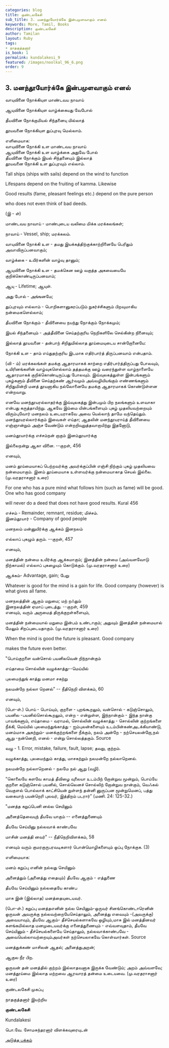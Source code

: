 ```yaml
---
categories: blog
title: குண்டலகேசி
sub_title: 3. மனந்தூயோர்க்கே இன்பமுளவாகும் எனல்
keywords: More, Tamil, Books
description: குண்டலகேசி
author: Tamilan
layout: Ruby
tags:
- நாதகுத்தனார்
is_book: 1
permalink: kundalakesi_9
featured: /images/noolkal_96_6.png
order: 9
---
```

## 3. மனந்தூயோர்க்கே இன்பமுளவாகும் எனல்

வாயுவினை நோக்கியுள மாண்டவய நாவாய்

ஆயுவினை நோக்கியுள வாழ்க்கையது வேபோல்

தீயவினை நோக்குமியல் சிந்தனையு மில்லாத்

தூயவனை நோக்கியுள துப்புரவு மெல்லாம்.

எளிமையாக:  
வாயுவினை நோக்கி உள மாண்டவய நாவாய்  
ஆயுவினை நோக்கி உள வாழ்க்கை அதுவே போல்  
தீயவினை நோக்கும் இயல் சிந்தனையும் இல்லாத்  
தூயவனை நோக்கி உள துப்புரவும் எல்லாம்.

Tall ships (ships with sails) depend on the wind to function

Lifespans depend on the fruiting of kamma. Likewise

Good results (fame, pleasant feelings etc.) depend on the pure person

who does not even think of bad deeds.

(இ - ள்)

மாண்டவய நாவாய் - மாண்புடைய வலிமை மிக்க மரக்கலங்கள்;

நாவாய் - Vessel, ship; மரக்கலம்.

வாயுவினை நோக்கி உள - தமது இயக்கத்திற்குக்காற்றினையே பெரிதும் அவாவிருப்பனவாகும்;

வாழ்க்கை - உயி்ர்களின் வாழ்வு தானும்;

ஆயுவினை நோக்கி உள - தமக்கென ஊழ் வகுத்த அகவையையே குறிக்கொண்டிருப்பனவாம்;

ஆயு - Lifetime; ஆயுள்.

அது போல் - அங்ஙனமே;

துப்புரவும் எல்லாம் - பொறிகளானுகரப்படும் நுகர்ச்சிகளும் பிறவுமாகிய நன்மைகளெல்லாம்;

தீயவினை நோக்கும் - தீவினையை நயந்து நோக்கும் நோக்கமும்;

இயல் சிந்தனையும் - அத்தீவினை செய்தற்குரிய நெறிகளிலே செல்கின்ற நினைவும்;

இல்லாத் தூயவனை - தன்பாற் சிறிதுமில்லாத தூய்மையுடைய சான்றோனையே:

நோக்கி உள - தாம் எய்துதற்குரிய இடமாக எதிர்பார்த் திருப்பனவாம் என்பதாம்.

(வி - ம்) மரக்கலங்கள் தமக்கு ஆதாரமாகக் காற்றை எதிர்பார்த்திருப்பது போலவும், உயிரினங்களின் வாழ்வுகளெல்லாம் தத்தமக்கு ஊழ் வரைந்துள்ள வாழ்நாளையே ஆதாரமாகக் குறிக்கொண்டிருப்பது போலவும். இவ்வுலகத்துள்ள இன்பங்களும் புகழ்களும் தீவினை செய்தற்கண் ஆர்வமும் அவ்வழியியங்கும் எண்ணங்களும் சிறிதுமின்றி மனத் தூயனாகிய நல்லோனையே தமக்கு ஆதாரமாகக் கொண்டுள்ளன என்றவாறு.

எனவே மனந்தூயரல்லாதர்க்கு இவ்வுலகத்து இன்பமும் பிற நலங்களும் உளவாகா என்பது கருத்தாயிற்று. ஆகவே இம்மை யின்பங்களையும் புகழ் முதலியவற்றையும் விரும்புவோர் மனநலம் உடையராகவே அவை யெல்லாந் தாமே வந்தெய்தும். மனந்தூயரல்லார்க்கும் இவைகள் எய்தா; ஆதலின் மனந்தூயராய்த் தீவினையை எஞ்ஞான்றும் அஞ்ச வேண்டும் என்றறிவுறுத்தவாறாயிற்று இதனோடு,

மனம்தூயார்க்கு எச்சம்நன் றாகும் இனம்தூயார்க்கு

இல்லைநன்று ஆகா வினை. --குறள், 456

எனவும்,

மனம் தூய்மையாகப் பெற்றவர்க்கு அவர்க்குப்பின் எஞ்சி நிற்கும் புகழ் முதலியவை நன்மையாகும். இனம் தூய்மையாக உள்ளவர்க்கு நன்மையாகாத செயல் இல்லை. (மு.வரதராசனார் உரை)

For one who has a pure mind what follows him (such as fame) will be good. One who has good company

will never do a deed that does not have good results. Kural 456

எச்சம் - Remainder, remnant, residue; மிச்சம்.  
இனம்தூயார் - Company of good people

மனநலம் மன்னுயிர்க்கு ஆக்கம் இனநலம்

எல்லாப் புகழும் தரும். --குறள், 457

எனவும்,

மனத்தின் நன்மை உயிர்க்கு ஆக்கமாகும்; இனத்தின் நன்மை (அவ்வளவோடு நிற்காமல்) எல்லாப் புகழையும் கொடுக்கும். (மு.வரதராசனார் உரை)

ஆக்கம்- Advantage, gain; பேறு

Whatever is good for the mind is a gain for life. Good company (however) is what gives all fame.

மனநலத்தின் ஆகும் மறுமை; மற் றஃதும்  
இனநலத்தின் ஏமாப் புடைத்து. --குறள், 459  
எனவும், வரும் அருமைத் திருக்குறள்களையும்,

மனத்தின் நன்மையால் மறுமை இன்பம் உண்டாகும்; அதுவும் இனத்தின் நன்மையால் மேலும் சிறப்புடையதாகும். (மு.வரதராசனார் உரை)

When the mind is good the future is pleasant. Good company

makes the future even better.

"பொய்குறளை வன்சொல் பயனிலவென் றிந்நான்கும்

எய்தாமை சொல்லின் வழுக்காத்து--மெய்யில்

புலமைந்துங் காத்து மனமா சகற்று

நலமன்றே நல்லா றெனல்" -- நீதிநெறி விளக்கம், 60

எனவும்,

(பொ-ள்.) பொய் - பொய்யும், குறளை - புறங்கூறலும், வன்சொல் - கடுஞ்சொலும், பயனில -பயனில்சொல்கூறலும், என்ற - என்றுள்ள, இந்நான்கும் - இந்த நான்கு பாவங்களும், எய்தாமை - வராமல், சொல்லின் வழுக்காத்து - சொல்லின் குற்றங்களை நீக்கி, மெய்யில் புலமைந்துங்காத்து - ஐம்புலன்களையும் உடம்பின்கண்அடக்கியாண்டு, மனம்மாசு அகற்றும்- மனக்குற்றங்களை நீக்கும், நலம் அன்றே - நற்செயலன்றோ,நல் ஆறு -நன்னெறி, எனல் - என்று சொல்லத்தகும். Source

வழு - 1. Error, mistake, failure, fault, lapse; தவறு, குற்றம்.

வழுக்காத்து, புலமைந்தும் காத்து, மாசகற்றும் நலமன்றே நல்லாறெனல்.

நலமன்றே நல்லாறெனல் - நலமே நல் ஆறு (வழி).

“கொலையே களவே காமத் தீவிழை வுலையா உடம்பிற் றோன்றுவ மூன்றும், பொய்யே குறளை கடுஞ்சொல் பயனில், சொல்லெனச் சொல்லிற் றோன்றுவ நான்கும், வெஃகல் வெகுளல் பொல்லாக் காட்சியென் றுள்ளந் தன்னி னுருப்பன மூன்றுமெனப், பத்து வகையாற் பயன்றெரி புலவர், இத்திறம் படரார்” (மணி. 24: 125-32.)

"மனத்த கறுப்பெனி னல்ல செயினும்

அனைத்தெவையுந் தீயவே யாகும் -- எனைத்துணையும்

தீயவே செய்யினு நல்லவாக் காண்பவே

மாசின் மனத்தி னவர்" -- நீதிநெறிவிளக்கம், 58

எனவும் வரும் குமரகுருபரவடிகளார் பொன்மொழிகளையும் ஒப்பு நோக்குக. (3)

எளிமையாக:

மனம் கறுப்பு எனின் நல்லது செயினும்

அனைத்தும் (அனைத்து எதையும்) தீயவே ஆகும் - எத்துணை

தீயவே செய்யினும் நல்லதையே காண்ப

மாசு இன் (இல்லாத) மனத்தையுடையவர்.

(பொ-ள்.) கறுப்பு மனத்தஎனின் நல்ல செயினும்-ஒருவர் சினங்கொண்டாரெனின் ஒருவன் அவருக்கு நல்லவற்றையேசெய்தாலும், அனைத்து எவையும் -(அவருக்கு) அவையாவும், தீயவே ஆகும்- தீச்செயல்களாகவே ஒழியும்,மாசு இல் மனத்தினவர் களங்கமில்லாத மனமுடையவர்க்கு எனைத்துணையும் - எவ்வளவுதாம், தீயவே செய்யினும் - தீச்செயல்களையே செய்தாலும், நல்லவாக்காண்பவே - அவையெல்லாவற்றையும்அவர்கள் நற்செயலாகவே கொள்வார்கள். Source

மனத்துக்கண் மாசிலன் ஆதல்; அனைத்துஅறன்;

ஆகுல நீர பிற.

ஒருவன் தன் மனத்தில் குற்றம் இல்லாதவனாக இருக்க வேண்டும்; அறம் அவ்வளவே; மனத்தூய்மை இல்லாத மற்றவை ஆரவாரத் தன்மை உடையவை. (மு.வரதராசனார் உரை)

குண்டலகேசி முகப்பு

நாதகுத்தனார் இயற்றிய

**குண்டலகேசி**

Kundalakesi

பொ.வே. சோமசுந்தரனார் விளக்கவுரையுடன்

[அடுத்த பக்கம்](kundalakesi_10)